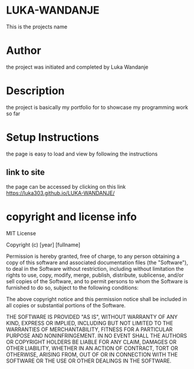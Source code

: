 # LUKA-WANDANJE
This is the projects name
# Author
the project was initiated and completed by Luka Wandanje
# Description
the project is basically my  portfolio for to showcase my programming work so far
# Setup Instructions
the page is easy to load and view by following the instructions
## link to site
the page can be accessed by clicking on this link https://luka303.github.io/LUKA-WANDANJE/
# copyright and license info
MIT License

Copyright (c) [year] [fullname]

Permission is hereby granted, free of charge, to any person obtaining a copy
of this software and associated documentation files (the "Software"), to deal
in the Software without restriction, including without limitation the rights
to use, copy, modify, merge, publish, distribute, sublicense, and/or sell
copies of the Software, and to permit persons to whom the Software is
furnished to do so, subject to the following conditions:

The above copyright notice and this permission notice shall be included in all
copies or substantial portions of the Software.

THE SOFTWARE IS PROVIDED "AS IS", WITHOUT WARRANTY OF ANY KIND, EXPRESS OR
IMPLIED, INCLUDING BUT NOT LIMITED TO THE WARRANTIES OF MERCHANTABILITY,
FITNESS FOR A PARTICULAR PURPOSE AND NONINFRINGEMENT. IN NO EVENT SHALL THE
AUTHORS OR COPYRIGHT HOLDERS BE LIABLE FOR ANY CLAIM, DAMAGES OR OTHER
LIABILITY, WHETHER IN AN ACTION OF CONTRACT, TORT OR OTHERWISE, ARISING FROM,
OUT OF OR IN CONNECTION WITH THE SOFTWARE OR THE USE OR OTHER DEALINGS IN THE
SOFTWARE.
